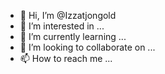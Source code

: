 - 👋 Hi, I’m @Izzatjongold
- 👀 I’m interested in ...
- 🌱 I’m currently learning ...
- 💞️ I’m looking to collaborate on ...
- 📫 How to reach me ...

<!---
Izzatjongold/Izzatjongold is a ✨ special ✨ repository because its `README.md` (this file) appears on your GitHub profile.
You can click the Preview link to take a look at your changes.
--->
